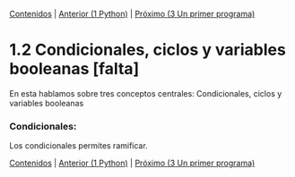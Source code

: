 [Contenidos](../Contenidos.md) \| [Anterior (1 Python)](01_Python.md) \| [Próximo (3 Un primer programa)](03_Hello_world.md)

# 1.2 Condicionales, ciclos y variables booleanas [falta]

En esta hablamos sobre tres conceptos centrales: Condicionales, ciclos y variables booleanas

### Condicionales:

Los condicionales permites ramificar.



[Contenidos](../Contenidos.md) \| [Anterior (1 Python)](01_Python.md) \| [Próximo (3 Un primer programa)](03_Hello_world.md)

